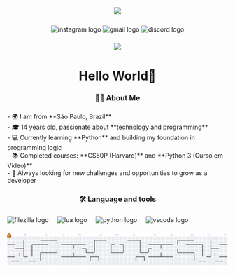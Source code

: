 <div align="center">
  <img height="150" src="https://media.giphy.com/media/M9gbBd9nbDrOTu1Mqx/giphy.gif"  />
</div>

###

<div align="center">
  <img src="https://img.shields.io/static/v1?message=Instagram&logo=instagram&label=&color=E4405F&logoColor=white&labelColor=&style=for-the-badge" height="34" alt="instagram logo"  />
  <img src="https://img.shields.io/static/v1?message=Gmail&logo=gmail&label=&color=D14836&logoColor=white&labelColor=&style=for-the-badge" height="34" alt="gmail logo"  />
  <img src="https://img.shields.io/static/v1?message=Discord&logo=discord&label=&color=7289DA&logoColor=white&labelColor=&style=for-the-badge" height="34" alt="discord logo"  />
</div>

###

<div align="center">
  <img src="https://visitor-badge.laobi.icu/badge?page_id=santtosEnzo.santtosEnzo&left_text=Visitors"  />
</div>

###

<h1 align="center">Hello World🖖</h1>

###

<h3 align="center">👩‍💻  About Me</h3>

###

<p align="left">- 🌍 I am from **São Paulo, Brazil**  <br>- 🎓 14 years old, passionate about **technology and programming**  <br>- 💻 Currently learning **Python** and building my foundation in programming logic  <br>- 📚 Completed courses: **CS50P (Harvard)** and **Python 3 (Curso em Vídeo)**  <br>- 🚀 Always looking for new challenges and opportunities to grow as a developer</p>

###

<h3 align="center">🛠 Language and tools</h3>

###

<div align="left">
  <img src="https://cdn.jsdelivr.net/gh/devicons/devicon/icons/filezilla/filezilla-plain.svg" height="40" alt="filezilla logo"  />
  <img width="12" />
  <img src="https://cdn.jsdelivr.net/gh/devicons/devicon/icons/lua/lua-original.svg" height="40" alt="lua logo"  />
  <img width="12" />
  <img src="https://cdn.jsdelivr.net/gh/devicons/devicon/icons/python/python-original.svg" height="40" alt="python logo"  />
  <img width="12" />
  <img src="https://cdn.jsdelivr.net/gh/devicons/devicon/icons/vscode/vscode-original.svg" height="40" alt="vscode logo"  />
</div>

###

<picture>
  <source media="(prefers-color-scheme: dark)" srcset="https://raw.githubusercontent.com/santtosEnzo/santtosEnzo/output/pacman-contribution-graph-dark.svg">
  <source media="(prefers-color-scheme: light)" srcset="https://raw.githubusercontent.com/santtosEnzo/santtosEnzo/output/pacman-contribution-graph.svg">
  <img alt="pacman contribution graph" src="https://raw.githubusercontent.com/santtosEnzo/santtosEnzo/output/pacman-contribution-graph.svg">
</picture>

###


